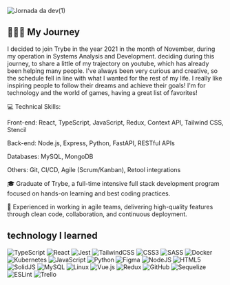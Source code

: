 

![Jornada da dev(1)](https://github.com/vitoriacst/vitoriacst/assets/86388276/2551b6dc-e10f-4d27-922c-52034cea4d17)

## 🧑🏾‍🚀 My Journey
I decided to join Trybe in the year 2021 in the month of November, during my operation in Systems Analysis and Development.
deciding during this journey, to share a little of my trajectory on youtube, which has already been helping many people.
I've always been very curious and creative, so the schedule fell in line with what I wanted for the rest of my life.
I really like inspiring people to follow their dreams and achieve their goals!
I'm for technology and the world of games, having a great list of favorites!


💻 Technical Skills:

Front-end: React, TypeScript, JavaScript, Redux, Context API, Tailwind CSS, Stencil

Back-end: Node.js, Express, Python, FastAPI, RESTful APIs

Databases: MySQL, MongoDB

Others: Git, CI/CD, Agile (Scrum/Kanban), Retool integrations

🎓 Graduate of Trybe, a full-time intensive full stack development program focused on hands-on learning and best coding practices.

🚀 Experienced in working in agile teams, delivering high-quality features through clean code, collaboration, and continuous deployment.

## technology I learned
![TypeScript](https://img.shields.io/badge/typescript-%23007ACC.svg?style=for-the-badge&logo=typescript&logoColor=white)
![React](https://img.shields.io/badge/react-%2320232a.svg?style=for-the-badge&logo=react&logoColor=%2361DAFB)
![Jest](https://img.shields.io/badge/-jest-%23C21325?style=for-the-badge&logo=jest&logoColor=white)
![TailwindCSS](https://img.shields.io/badge/tailwindcss-%2338B2AC.svg?style=for-the-badge&logo=tailwind-css&logoColor=white)
![CSS3](https://img.shields.io/badge/css3-%231572B6.svg?style=for-the-badge&logo=css3&logoColor=white)
![SASS](https://img.shields.io/badge/SASS-hotpink.svg?style=for-the-badge&logo=SASS&logoColor=white)
![Docker](https://img.shields.io/badge/docker-%230db7ed.svg?style=for-the-badge&logo=docker&logoColor=white)
![Kubernetes](https://img.shields.io/badge/kubernetes-%23326ce5.svg?style=for-the-badge&logo=kubernetes&logoColor=white)
![JavaScript](https://img.shields.io/badge/javascript-%23323330.svg?style=for-the-badge&logo=javascript&logoColor=%23F7DF1E)
![Python](https://img.shields.io/badge/python-3670A0?style=for-the-badge&logo=python&logoColor=ffdd54)
![Figma](https://img.shields.io/badge/figma-%23F24E1E.svg?style=for-the-badge&logo=figma&logoColor=white)
![NodeJS](https://img.shields.io/badge/node.js-6DA55F?style=for-the-badge&logo=node.js&logoColor=white)
![HTML5](https://img.shields.io/badge/html5-%23E34F26.svg?style=for-the-badge&logo=html5&logoColor=white)
![SolidJS](https://img.shields.io/badge/SolidJS-2c4f7c?style=for-the-badge&logo=solid&logoColor=c8c9cb)
![MySQL](https://img.shields.io/badge/mysql-%2300f.svg?style=for-the-badge&logo=mysql&logoColor=white)
![Linux](https://img.shields.io/badge/Linux-FCC624?style=for-the-badge&logo=linux&logoColor=black)
![Vue.js](https://img.shields.io/badge/vuejs-%2335495e.svg?style=for-the-badge&logo=vuedotjs&logoColor=%234FC08D)
![Redux](https://img.shields.io/badge/redux-%23593d88.svg?style=for-the-badge&logo=redux&logoColor=white)
![GitHub](https://img.shields.io/badge/github-%23121011.svg?style=for-the-badge&logo=github&logoColor=white)
![Sequelize](https://img.shields.io/badge/Sequelize-52B0E7?style=for-the-badge&logo=Sequelize&logoColor=white)
![ESLint](https://img.shields.io/badge/ESLint-4B3263?style=for-the-badge&logo=eslint&logoColor=white)
![Trello](https://img.shields.io/badge/Trello-%23026AA7.svg?style=for-the-badge&logo=Trello&logoColor=white)
</div>
  

 
 
 



  
